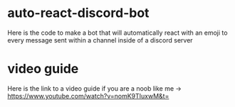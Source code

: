 # auto-react-discord-bot
Here is the code to make a bot that will automatically react with an emoji to every message sent within a channel inside of a discord server

# video guide
Here is the link to a video guide if you are a noob like me -> https://www.youtube.com/watch?v=nomK9TIuxwM&t=
